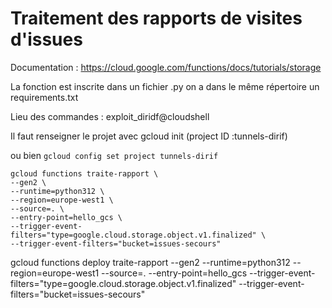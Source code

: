 # Traitement des rapports de visites d'issues
Documentation : https://cloud.google.com/functions/docs/tutorials/storage 

La fonction est inscrite dans un fichier .py on a dans le même répertoire un requirements.txt


Lieu des commandes : exploit_diridf@cloudshell

Il  faut renseigner le projet avec gcloud init (project ID :tunnels-dirif)

ou bien  `gcloud config set project tunnels-dirif`


```
gcloud functions traite-rapport \
--gen2 \
--runtime=python312 \
--region=europe-west1 \
--source=. \
--entry-point=hello_gcs \
--trigger-event-filters="type=google.cloud.storage.object.v1.finalized" \
--trigger-event-filters="bucket=issues-secours"
```

gcloud functions deploy traite-rapport --gen2 --runtime=python312 --region=europe-west1 --source=. --entry-point=hello_gcs --trigger-event-filters="type=google.cloud.storage.object.v1.finalized" --trigger-event-filters="bucket=issues-secours"

